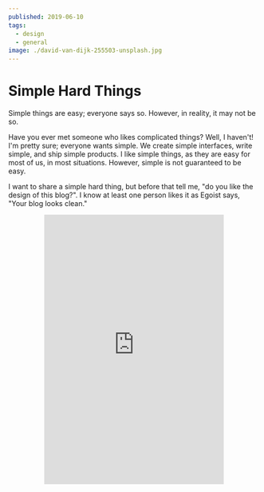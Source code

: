 ```yaml
---
published: 2019-06-10
tags:
  - design
  - general
image: ./david-van-dijk-255503-unsplash.jpg
---
```


# Simple Hard Things

Simple things are easy; everyone says so. However, in reality, it may not be so.

<!-- more -->

Have you ever met someone who likes complicated things? Well, I haven't! I'm pretty sure; everyone wants simple. We create simple interfaces, write simple, and ship simple products. I like simple things, as they are easy for most of us, in most situations. However, simple is not guaranteed to be easy.

I want to share a simple hard thing, but before that tell me, "do you like the design of this blog?". I know at least one person likes it as Egoist says, "Your blog looks clean."

<div style="display: flex; align-items: center; justify-content: center;" role="presentation">
 <iframe border=0 frameborder=0 height=540 width=360 src="https://twitframe.com/show?url=https://twitter.com/_egoistlily/status/1132564698677690368" aria-hidden="true" />
</div>

Clean or say it looks simple.

Ask me, was it simple building it?

The core idea here is simple and straightforward. I wanted to create a website with a grid in the background. All the contents i.e., text, paragraphs, headings, images, code snippets, etc. should align with the background grid.

However, the implementation of this simple idea is quite hard. I started with the background. I need a repeating grid pattern for the background image, so I prayed the [SVG goddess](https://twitter.com/sarah_edo), and she blessed me with knowledge to write following snippet:

<figure data-type="code">

```xml
<svg width="100%" height="100%"
  xmlns="http://www.w3.org/2000/svg">
  <defs>
    <pattern id="grid" width="4" height="4" patternUnits="userSpaceOnUse">
      <path d="M 4 0 L 0 0 0 4" fill="none" stroke="rgba(255, 255, 255, 0.02)" stroke-width="0.5"/>
    </pattern>
  </defs>

  <rect width="100%" height="100%" fill="url(#grid)" />
</svg>
```

<figcaption>

SVG image used to draw background grid pattern.

</figcaption>

</figure>

Next, I have to put some text on the page, and since everything should align with the grid, I'm restricted to use sizes and heights which are multiple of eight.

I set the base `font-size` of the page to `16px` and use relative units for sizes and heights.

[Suwardhan](https://suwardhan.com) has crunched an elegant type system for me, "The title of should use a 42px font.". However, 42 is not a multiple of eight. It doesn't align with my background grid, and I don't want to mess up with his design. What should I do?

I can use line-height to fit the height constraint. A line-height of `3.5rem` or `56px` works well here. If the title spans over two lines, then the height of the title block would be two times the line-height (i.e. `112px`).

However, the height of the title block does not ensure that the baseline of the text lies on the grid.

![Text baseline mis-aligned with the background grid.](./mis-aligned.png)

I use top padding of 5px to align the text baseline, and since the line-height is multiple of eight, all lines of text magically align with the background grid.

![Text baseline aligned with the background grid.](./partially-aligned.png)

However, the height of the title block is `117px` which breaks the height constraint and if one element breaks the constraint the effect cascades. I use the smallest bottom padding to make the height a multiple of eight. Here, it would be 3px (117px + 3px = 120px). The bottom padding complements top padding to become a multiple of eight i.e. 5px + 3px = 8px.

![Text baseline and height aligned with the background grid.](./aligned.png)

I got a pattern here: every text block would have a line-height which is multiple of eight, then top padding (which would always be less than 8px) to align text baseline and finally a complementing bottom padding.

So I apply this pattern to all the text elements. Other elements like images and code snippets needed similar fine adjustments, and finally, I had a page with complete text and background alignment.

"Noto Serif looks better than Helvetica, replace the primary font." - Suwardhan

🤦‍♂️ The two fonts have different baseline heights, so I have to adjust the top-paddings again. Readjusting text in dozens of places is a daunting task, and it would be even harder in the future. I decide to bring in <span title="A topic for some other day!">atomic design pattern and use [accoutrement](https://www.oddbird.net/accoutrement/) for token management</span>. So, all my adjustments are in one file:

<figure data-type="code">

```scss
$sizes: (
  'unit': 8px,

  'base': '#unit' ('times': 2),

  'root': '#base', // Used to calculate rem from px.

  'line-height-base': '#base' ('times': 1.5),

  'font-size-ui': '#base' ('times': 0.75, 'convert-units': 'rem'),
  'line-height-ui': '#base' ('times': 1, 'convert-units': 'rem'),
  'vh-adjust-ui': '#unit' ('times': 4/8),
  
  'font-size-h1': '#base' ('times': 2.625, 'convert-units': 'rem'),
  'line-height-h1': '#base' ('times': 3.5, 'convert-units': 'rem'),
  'vh-adjust-h1': '#unit' ('times': 5/8),
  
  // ...
);
```

<figcaption>

Typesetting for znck.dev ([source](https://github.com/znck/znck.dev))

</figcaption>

</figure>

It is hard to implement this simple idea for me so the simple hard thing.

_It is hard to provide the simple._

Whenever you feel, it is simple, and I can easily get it. **Thank the creator**; she has done the hard work.
